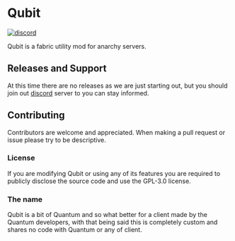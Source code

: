 # Qubit
[![discord](https://img.shields.io/badge/Discord-h8EQyuYTK7-3f5b73)](https://discord.gg/h8EQyuYTK7) 

Qubit is a fabric utility mod for anarchy servers.

## Releases and Support
At this time there are no releases as we are just starting out, but you should join out [discord](https://discord.gg/h8EQyuYTK7) server to you can stay informed.

## Contributing
Contributors are welcome and appreciated. When making a pull request or issue
please try to be descriptive.

### License
If you are modifying Qubit or using any of its features you are required to publicly disclose the source code and use the GPL-3.0 license.

### The name
Qubit is a bit of Quantum and so what better for a client made by the Quantum developers, with that being said this is completely custom and shares no code with Quantum or any of client.
